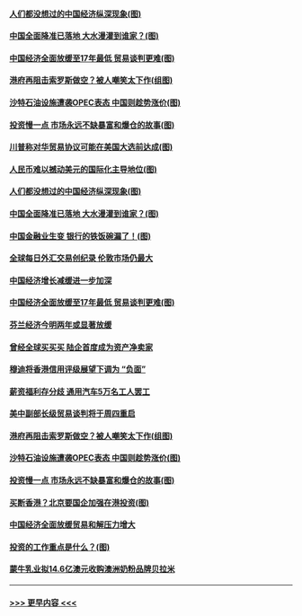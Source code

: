 #### [人们都没想过的中国经济纵深现象(图)](../pages/p5/907684.md?t=09181000) 
#### [中国全面降准已落地 大水漫灌到谁家？(图)](../pages/p5/907688.md?t=09181000) 
#### [中国经济全面放缓至17年最低 贸易谈判更难(图)](../pages/p5/907648.md?t=09181000) 
#### [港府再阻击索罗斯做空？被人嘲笑太下作(组图)](../pages/p5/907637.md?t=09181000) 
#### [沙特石油设施遭袭OPEC表态 中国则趁势涨价(图)](../pages/p5/907570.md?t=09181000) 
#### [投资慢一点 市场永远不缺暴富和爆仓的故事(图)](../pages/p5/907564.md?t=09181000) 
#### [川普称对华贸易协议可能在美国大选前达成(图)](../pages/p5/907707.md?t=09181000) 
#### [人民币难以撼动美元的国际化主导地位(图)](../pages/p5/907705.md?t=09181000) 
#### [人们都没想过的中国经济纵深现象(图)](../pages/p5/907684.md?t=09181000) 
#### [中国全面降准已落地 大水漫灌到谁家？(图)](../pages/p5/907688.md?t=09181000) 
#### [中国金融业生变 银行的铁饭碗漏了！(图)](../pages/p5/907683.md?t=09181000) 
#### [全球每日外汇交易创纪录 伦敦市场仍最大](../pages/p5/907685.md?t=09181000) 
#### [中国经济增长减缓进一步加深](../pages/p5/907649.md?t=09181000) 
#### [中国经济全面放缓至17年最低 贸易谈判更难(图)](../pages/p5/907648.md?t=09181000) 
#### [芬兰经济今明两年或显著放缓](../pages/p5/907643.md?t=09181000) 
#### [曾经全球买买买 陆企首度成为资产净卖家](../pages/p5/907641.md?t=09181000) 
#### [穆迪将香港信用评级展望下调为 “负面”](../pages/p5/907640.md?t=09181000) 
#### [薪资福利存分歧 通用汽车5万名工人罢工](../pages/p5/907639.md?t=09181000) 
#### [美中副部长级贸易谈判将于周四重启](../pages/p5/907638.md?t=09181000) 
#### [港府再阻击索罗斯做空？被人嘲笑太下作(组图)](../pages/p5/907637.md?t=09181000) 
#### [沙特石油设施遭袭OPEC表态 中国则趁势涨价(图)](../pages/p5/907570.md?t=09181000) 
#### [投资慢一点 市场永远不缺暴富和爆仓的故事(图)](../pages/p5/907564.md?t=09181000) 
#### [买断香港？北京要国企加强在港投资(图)](../pages/p5/907582.md?t=09181000) 
#### [中国经济全面放缓贸易和解压力增大](../pages/p5/907579.md?t=09181000) 
#### [投资的工作重点是什么？(图)](../pages/p5/907561.md?t=09181000) 
#### [蒙牛乳业拟14.6亿澳元收购澳洲奶粉品牌贝拉米](../pages/p5/907571.md?t=09181000) 

----
#### [ >>> 更早内容 <<< ](../indexes/p5-earlier.md)
